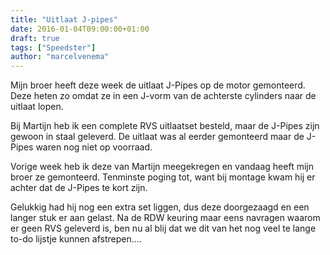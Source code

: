 ```yaml
---
title: "Uitlaat J-pipes"
date: 2016-01-04T09:00:00+01:00
draft: true
tags: ["Speedster"]
author: "marcelvenema"
---
```


Mijn broer heeft deze week de uitlaat J-Pipes op de motor gemonteerd. Deze heten zo omdat ze in een J-vorm van de achterste cylinders naar de uitlaat lopen.


Bij Martijn heb ik een complete RVS uitlaatset besteld, maar de J-Pipes zijn gewoon in staal geleverd. De uitlaat was al eerder gemonteerd maar de J-Pipes waren nog niet op voorraad.


Vorige week heb ik deze van Martijn meegekregen en vandaag heeft mijn broer ze gemonteerd. Tenminste poging tot, want bij montage kwam hij er achter dat de J-Pipes te kort zijn. 


Gelukkig had hij nog een extra set liggen, dus deze doorgezaagd en een langer stuk er aan gelast. Na de RDW keuring maar eens navragen waarom er geen RVS geleverd is, ben nu al blij dat we dit van het nog veel te lange to-do lijstje kunnen afstrepen....
